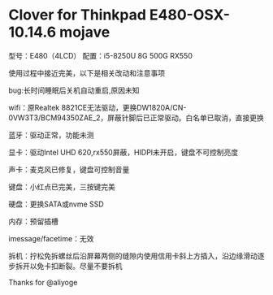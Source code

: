 # Clover for Thinkpad E480-OSX-10.14.6 mojave 

型号：E480（4LCD）
配置：i5-8250U 8G 500G RX550

使用过程中接近完美，以下是相关改动和注意事项

bug:长时间睡眠后关机自动重启,原因未知

wifi：原Realtek 8821CE无法驱动，更换DW1820A/CN-0VW3T3/BCM94350ZAE_2，屏蔽针脚后已正常驱动。白名单已取消，直接更换

蓝牙：驱动正常，功能未测

显卡：驱动Intel UHD 620,rx550屏蔽，HIDPI未开启，键盘不可控制亮度

声卡：麦克风已修复，键盘可控制音量

键盘：小红点已完美，三按键完美

硬盘：更换SATA或nvme SSD

内存：预留插槽

imessage/facetime：无效

拆机：拧松免拆螺丝后沿屏幕两侧的缝隙内使用信用卡斜上方插入，沿边缘滑动逐步拆开以免卡扣断裂。尽量不要拆机



Thanks for @aliyoge
